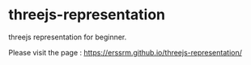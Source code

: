 # threejs-representation
threejs representation for beginner.

Please visit the page : https://erssrm.github.io/threejs-representation/
